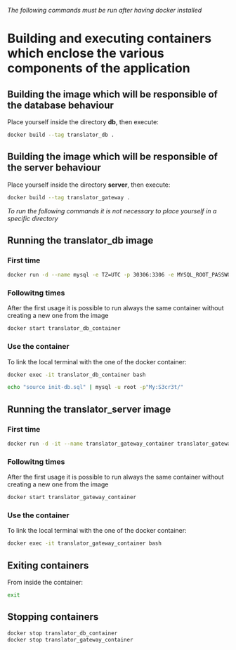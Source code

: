 *The following commands must be run after having docker installed*

# Building and executing containers which enclose the various components of the application

## Building the image which will be responsible of the database behaviour
Place yourself inside the directory **db**, then execute:
```bash
docker build --tag translator_db .
```

## Building the image which will be responsible of the server behaviour
Place yourself inside the directory **server**, then execute:
```bash
docker build --tag translator_gateway .
```

*To run the following commands it is not necessary to place yourself in a specific directory*
## Running the translator_db image

### First time
```bash
docker run -d --name mysql -e TZ=UTC -p 30306:3306 -e MYSQL_ROOT_PASSWORD=My:S3cr3t/ translator_db
```

### Followitng times
After the first usage it is possible to run always the same container without creating a new one from the image
```bash
docker start translator_db_container
```

### Use the container
To link the local terminal with the one of the docker container:
```bash
docker exec -it translator_db_container bash
```

``` bash
echo "source init-db.sql" | mysql -u root -p"My:S3cr3t/"
```

## Running the translator_server image
### First time
```bash
docker run -d -it --name translator_gateway_container translator_gateway
```

### Followitng times
After the first usage it is possible to run always the same container without creating a new one from the image
```bash
docker start translator_gateway_container
```

### Use the container
To link the local terminal with the one of the docker container:
```bash
docker exec -it translator_gateway_container bash
```

## Exiting containers
From inside the container:
```bash
exit
```

## Stopping containers
```bash
docker stop translator_db_container
docker stop translator_gateway_container
```
